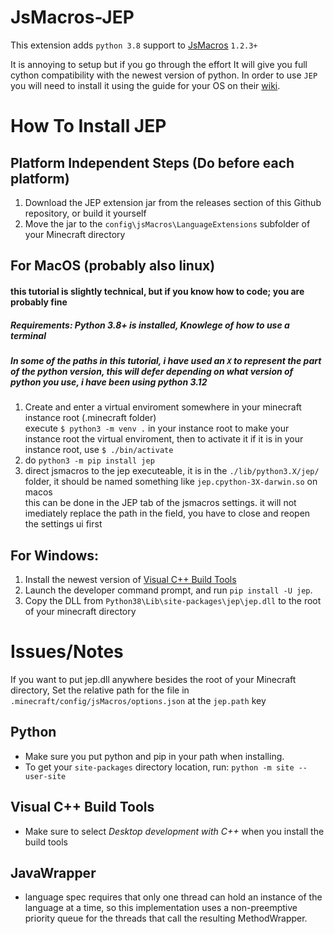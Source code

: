 # JsMacros-JEP

This extension adds `python 3.8` support to [JsMacros](https://github.com/wagyourtail/JsMacros) `1.2.3+`

It is annoying to setup but if you go through the effort It will give you full cython compatibility with the newest version of python.
In order to use `JEP` you will need to install it using the guide for your OS on their [wiki](https://github.com/ninia/jep/wiki).

# How To Install JEP

## Platform Independent Steps (Do before each platform)

1. Download the JEP extension jar from the releases section of this Github repository, or build it yourself
2. Move the jar to the `config\jsMacros\LanguageExtensions` subfolder of your Minecraft directory

## For MacOS (probably also linux)
#### this tutorial is slightly technical, but if you know how to code; you are probably fine
##### Requirements: Python 3.8+ is installed, Knowlege of how to use a terminal
##### In some of the paths in this tutorial, i have used an `X` to represent the part of the python version, this will defer depending on what version of python you use, i have been using python 3.12
1. Create and enter a virtual enviroment somewhere in your minecraft instance root (.minecraft folder) <br> execute `$ python3 -m venv .` in your instance root to make your instance root the virtual enviroment, then to activate it if it is in your instance root, use `$ ./bin/activate`
2. do `python3 -m pip install jep`
3. direct jsmacros to the jep executeable, it is in the `./lib/python3.X/jep/` folder, it should be named something like `jep.cpython-3X-darwin.so` on macos<br>this can be done in the JEP tab of the jsmacros settings. it will not imediately replace the path in the field, you have to close and reopen the settings ui first

## For Windows:

1. Install the newest version of [Visual C++ Build Tools](https://visualstudio.microsoft.com/visual-cpp-build-tools/)
2. Launch the developer command prompt, and run `pip install -U jep`.
3. Copy the DLL from `Python38\Lib\site-packages\jep\jep.dll` to the root of your minecraft directory

# Issues/Notes

If you want to put jep.dll anywhere besides the root of your Minecraft directory, Set the relative path for the file in `.minecraft/config/jsMacros/options.json` at the `jep.path` key

## Python
* Make sure you put python and pip in your path when installing.
* To get your `site-packages` directory location, run: `python -m site --user-site`

## Visual C++ Build Tools
* Make sure to select *Desktop development with C++* when you install the build tools

## JavaWrapper
* language spec requires that only one thread can hold an instance of the language at a time, so this implementation uses a non-preemptive priority queue for the threads that call the resulting MethodWrapper. 
